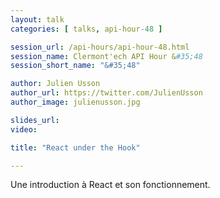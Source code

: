 ```yaml
---
layout: talk
categories: [ talks, api-hour-48 ]

session_url: /api-hours/api-hour-48.html
session_name: Clermont'ech API Hour &#35;48
session_short_name: "&#35;48"

author: Julien Usson
author_url: https://twitter.com/JulienUsson
author_image: julienusson.jpg

slides_url:
video:

title: "React under the Hook"

---
```


Une introduction à React et son fonctionnement.

